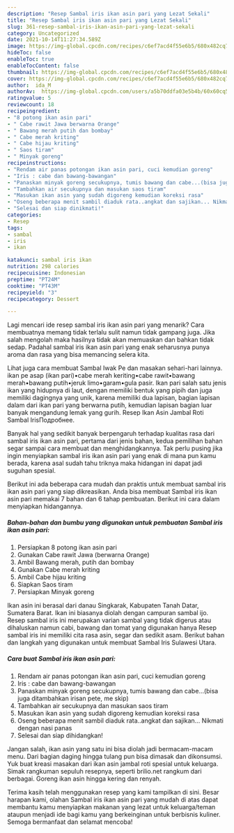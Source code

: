 ```yaml
---
description: "Resep Sambal iris ikan asin pari yang Lezat Sekali"
title: "Resep Sambal iris ikan asin pari yang Lezat Sekali"
slug: 361-resep-sambal-iris-ikan-asin-pari-yang-lezat-sekali
category: Uncategorized
date: 2021-10-14T11:27:34.589Z
image: https://img-global.cpcdn.com/recipes/c6ef7acd4f55e6b5/680x482cq70/sambal-iris-ikan-asin-pari-foto-resep-utama.jpg
hideToc: false
enableToc: true
enableTocContent: false
thumbnail: https://img-global.cpcdn.com/recipes/c6ef7acd4f55e6b5/680x482cq70/sambal-iris-ikan-asin-pari-foto-resep-utama.jpg
cover: https://img-global.cpcdn.com/recipes/c6ef7acd4f55e6b5/680x482cq70/sambal-iris-ikan-asin-pari-foto-resep-utama.jpg
author:  ida_M
authorAv:  https://img-global.cpcdn.com/users/a5b70ddfa03e5b4b/60x60cq50/avatar.jpg
ratingvalue: 5
reviewcount: 18
recipeingredient:
- "8 potong ikan asin pari"
- " Cabe rawit Jawa berwarna Orange"
- " Bawang merah putih dan bombay"
- " Cabe merah kriting"
- " Cabe hijau kriting"
- " Saos tiram"
- " Minyak goreng"
recipeinstructions:
- "Rendam air panas potongan ikan asin pari, cuci kemudian goreng"
- "Iris : cabe dan bawang-bawangan"
- "Panaskan minyak goreng secukupnya, tumis bawang dan cabe...(bisa juga ditambahkan irisan pete, me skip)"
- "Tambahkan air secukupnya dan masukan saos tiram"
- "Masukan ikan asin yang sudah digoreng kemudian koreksi rasa"
- "Oseng beberapa menit sambil diaduk rata..angkat dan sajikan... Nikmati dengan nasi panas"
- "Selesai dan siap dinikmati!"
categories:
- Resep
tags:
- sambal
- iris
- ikan

katakunci: sambal iris ikan 
nutrition: 298 calories
recipecuisine: Indonesian
preptime: "PT24M"
cooktime: "PT43M"
recipeyield: "3"
recipecategory: Dessert

---
```



Lagi mencari ide resep sambal iris ikan asin pari yang menarik? Cara membuatnya memang tidak terlalu sulit namun tidak gampang juga. Jika salah mengolah maka hasilnya tidak akan memuaskan dan bahkan tidak sedap. Padahal sambal iris ikan asin pari yang enak seharusnya punya aroma dan rasa yang bisa memancing selera kita.


Lihat juga cara membuat Sambal Iwak Pe dan masakan sehari-hari lainnya. ikan pe asap (ikan pari)•cabe merah keriting•cabe rawit•bawang merah•bawang putih•jeruk limo•garam•gula pasir. Ikan pari salah satu jenis ikan yang hidupnya di laut, dengan memiliki bentuk yang pipih dan juga memiliki dagingnya yang unik, karena memiliki dua lapisan, bagian lapisan dalam dari ikan pari yang berwarna putih, kemudian lapisan bagian luar banyak mengandung lemak yang gurih. Resep Ikan Asin Jambal Roti Sambal IrisПодробнее.

Banyak hal yang sedikit banyak berpengaruh terhadap kualitas rasa dari sambal iris ikan asin pari, pertama dari jenis bahan, kedua pemilihan bahan segar sampai cara membuat dan menghidangkannya. Tak perlu pusing jika ingin menyiapkan sambal iris ikan asin pari yang enak di mana pun kamu berada, karena asal sudah tahu triknya maka hidangan ini dapat jadi suguhan spesial.


Berikut ini ada beberapa cara mudah dan praktis untuk membuat sambal iris ikan asin pari yang siap dikreasikan. Anda bisa membuat Sambal iris ikan asin pari memakai 7 bahan dan 6 tahap pembuatan. Berikut ini cara dalam menyiapkan hidangannya.

<!--inarticleads1-->

##### Bahan-bahan dan bumbu yang digunakan untuk pembuatan Sambal iris ikan asin pari:

1. Persiapkan 8 potong ikan asin pari
1. Gunakan  Cabe rawit Jawa (berwarna Orange)
1. Ambil  Bawang merah, putih dan bombay
1. Gunakan  Cabe merah kriting
1. Ambil  Cabe hijau kriting
1. Siapkan  Saos tiram
1. Persiapkan  Minyak goreng


Ikan asin ini berasal dari danau Singkarak, Kabupaten Tanah Datar, Sumatera Barat. Ikan ini biasanya diolah dengan campuran sambal ijo. Resep sambal iris ini merupakan varian sambal yang tidak digerus atau dihaluskan namun cabi, bawang dan tomat yang digunakan hanya Resep sambal iris ini memiliki cita rasa asin, segar dan sedikit asam. Berikut bahan dan langkah yang digunakan untuk membuat Sambal Iris Sulawesi Utara. 

<!--inarticleads2-->

##### Cara buat Sambal iris ikan asin pari:

1. Rendam air panas potongan ikan asin pari, cuci kemudian goreng
1. Iris : cabe dan bawang-bawangan
1. Panaskan minyak goreng secukupnya, tumis bawang dan cabe...(bisa juga ditambahkan irisan pete, me skip)
1. Tambahkan air secukupnya dan masukan saos tiram
1. Masukan ikan asin yang sudah digoreng kemudian koreksi rasa
1. Oseng beberapa menit sambil diaduk rata..angkat dan sajikan... Nikmati dengan nasi panas
1. Selesai dan siap dihidangkan!

Jangan salah, ikan asin yang satu ini bisa diolah jadi bermacam-macam menu. Dari bagian daging hingga tulang pun bisa dimasak dan dikonsumsi. Yuk buat kreasi masakan dari ikan asin jambal roti spesial untuk keluarga. Simak rangkuman sepuluh resepnya, seperti brilio.net rangkum dari berbagai. Goreng ikan asin hingga kering dan renyah. 

Terima kasih telah menggunakan resep yang kami tampilkan di sini. Besar harapan kami, olahan Sambal iris ikan asin pari yang mudah di atas dapat membantu kamu menyiapkan makanan yang lezat untuk keluarga/teman ataupun menjadi ide bagi kamu yang berkeinginan untuk berbisnis kuliner. Semoga bermanfaat dan selamat mencoba!

